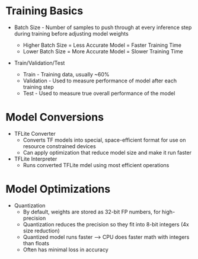 # Training Basics
- Batch Size - Number of samples to push through at every inference step during training before adjusting model weights
  - Higher Batch Size = Less Accurate Model = Faster Training Time
  - Lower Batch Size = More Accurate Model = Slower Training Time
  
- Train/Validation/Test
  - Train - Training data, usually ~60%
  - Validation - Used to measure performance of model after each training step
  - Test - Used to measure true overall performance of the model

# Model Conversions
- TFLite Converter
  - Converts TF models into special, space-efficient format for use on resource constrained devices
  - Can apply optimization that reduce model size and make it run faster
- TFLite Interpreter
  - Runs converted TFLite mdel using most efficient operations
  
# Model Optimizations
- Quantization
  - By default, weights are stored as 32-bit FP numbers, for high-precision
  - Quantization reduces the precision so they fit into 8-bit integers (4x size reduction)
  - Quantized model runs faster --> CPU does faster math with integers than floats
  - Often has minimal loss in accuracy
